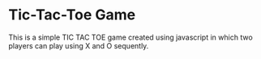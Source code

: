 # Tic-Tac-Toe Game
This is a simple TIC TAC TOE game created using javascript in which two players can play using X and O sequently.
